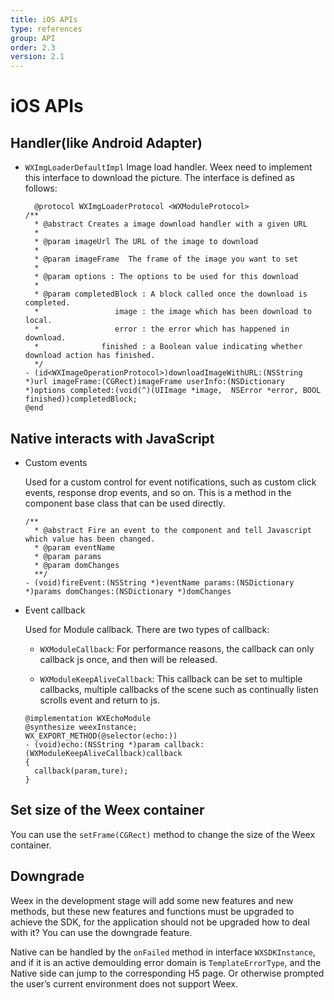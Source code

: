 ```yaml
---
title: iOS APIs
type: references
group: API
order: 2.3
version: 2.1
---
```


# iOS APIs

## Handler(like Android Adapter)

- `WXImgLoaderDefaultImpl` Image load handler. Weex need to implement this interface to download the picture. The interface is defined as follows:

  ```object-c
    @protocol WXImgLoaderProtocol <WXModuleProtocol>
  /**
    * @abstract Creates a image download handler with a given URL
    *
    * @param imageUrl The URL of the image to download
    *
    * @param imageFrame  The frame of the image you want to set
    *
    * @param options : The options to be used for this download
    *
    * @param completedBlock : A block called once the download is completed.
    *                 image : the image which has been download to local.
    *                 error : the error which has happened in download.
    *              finished : a Boolean value indicating whether download action has finished.
    */
  - (id<WXImageOperationProtocol>)downloadImageWithURL:(NSString *)url imageFrame:(CGRect)imageFrame userInfo:(NSDictionary *)options completed:(void(^)(UIImage *image,  NSError *error, BOOL finished))completedBlock;
  @end
  ```

## Native interacts with JavaScript

- Custom events

  Used for a custom control for event notifications, such as custom click events, response drop events, and so on. This is a method in the component base class that can be used directly.

  ```object-c
  /**
    * @abstract Fire an event to the component and tell Javascript which value has been changed.
    * @param eventName
    * @param params
    * @param domChanges
    **/
  - (void)fireEvent:(NSString *)eventName params:(NSDictionary *)params domChanges:(NSDictionary *)domChanges
  ```

- Event callback

  Used for Module callback. There are two types of callback:

  - `WXModuleCallback`: For performance reasons, the callback can only callback js once, and then will be released.

  - `WXModuleKeepAliveCallback`: This callback can be set to multiple callbacks, multiple callbacks of the scene such as continually listen scrolls event and return to js.

  ```object-c
  @implementation WXEchoModule
  @synthesize weexInstance;
  WX_EXPORT_METHOD(@selector(echo:))
  - (void)echo:(NSString *)param callback:(WXModuleKeepAliveCallback)callback
  {
    callback(param,ture);
  }
  ```

## Set size of the Weex container

You can use the `setFrame(CGRect)` method to change the size of the Weex container.

## Downgrade

Weex in the development stage will add some new features and new methods, but these new features and functions must be upgraded to achieve the SDK, for the application should not be upgraded how to deal with it? You can use the downgrade feature.

Native can be handled by the `onFailed` method in interface `WXSDKInstance`, and if it is an active demoulding error domain is `TemplateErrorType`, and the Native side can jump to the corresponding H5 page. Or otherwise prompted the user’s current environment does not support Weex.
